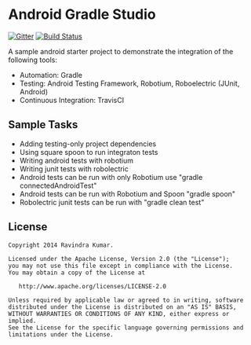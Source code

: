 Android Gradle Studio
=====================

[![Gitter](https://badges.gitter.im/Join%20Chat.svg)](https://gitter.im/ravidsrk/AndroidGradleStarter?utm_source=badge&utm_medium=badge&utm_campaign=pr-badge&utm_content=badge)     [![Build Status](https://travis-ci.org/ravidsrk/AndroidGradleStarter.svg?branch=master)](https://travis-ci.org/ravidsrk/AndroidGradleStarter)


A sample android starter project to demonstrate the integration of the following tools:

- Automation:             Gradle
- Testing:                Android Testing Framework, Robotium, Roboelectric (JUnit, Android)
- Continuous Integration: TravisCI

Sample Tasks
------------

- Adding testing-only project dependencies
- Using square spoon to run integraton tests
- Writing android tests with robotium
- Writing junit tests with robolectric
- Android tests can be run with only Robotium use "gradle connectedAndroidTest"
- Android tests can be run with Robotium and Spoon "gradle spoon"
- Robolectric junit tests can be run with "gradle clean test"


License
-------

    Copyright 2014 Ravindra Kumar.

    Licensed under the Apache License, Version 2.0 (the "License");
    you may not use this file except in compliance with the License.
    You may obtain a copy of the License at

       http://www.apache.org/licenses/LICENSE-2.0

    Unless required by applicable law or agreed to in writing, software
    distributed under the License is distributed on an "AS IS" BASIS,
    WITHOUT WARRANTIES OR CONDITIONS OF ANY KIND, either express or implied.
    See the License for the specific language governing permissions and
    limitations under the License.
